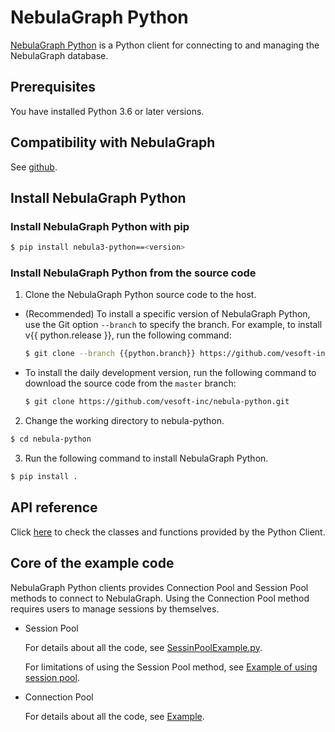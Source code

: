 # NebulaGraph Python

[NebulaGraph Python](https://github.com/vesoft-inc/nebula-python/tree/{{python.branch}}) is a Python client for connecting to and managing the NebulaGraph database.

## Prerequisites

You have installed Python 3.6 or later versions.

## Compatibility with NebulaGraph

See [github](https://github.com/vesoft-inc/nebula-python/tree/{{python.branch}}).

## Install NebulaGraph Python

### Install NebulaGraph Python with pip

```bash
$ pip install nebula3-python==<version>
```

### Install NebulaGraph Python from the source code

1. Clone the NebulaGraph Python source code to the host.

  - (Recommended) To install a specific version of NebulaGraph Python, use the Git option `--branch` to specify the branch. For example, to install v{{ python.release }}, run the following command:

    ```bash
    $ git clone --branch {{python.branch}} https://github.com/vesoft-inc/nebula-python.git
    ```

  - To install the daily development version, run the following command to download the source code from the `master` branch:

    ```bash
    $ git clone https://github.com/vesoft-inc/nebula-python.git
    ```

2. Change the working directory to nebula-python.

  ```bash
  $ cd nebula-python
  ```

3. Run the following command to install NebulaGraph Python.

  ```bash
  $ pip install .
  ```

## API reference

Click [here](https://vesoft-inc.github.io/nebula-python/{{python.branch}}/annotated.html) to check the classes and functions provided by the Python Client.

## Core of the example code


NebulaGraph Python clients provides Connection Pool and Session Pool methods to connect to NebulaGraph. Using the Connection Pool method requires users to manage sessions by themselves.

- Session Pool

  For details about all the code, see [SessinPoolExample.py](https://github.com/vesoft-inc/nebula-python/blob/{{python.branch}}/example/SessinPoolExample.py).

  For limitations of using the Session Pool method, see [Example of using session pool](https://github.com/vesoft-inc/nebula-python/blob/{{python.branch}}/README.md#example-of-using-session-pool).

- Connection Pool

  For details about all the code, see [Example](https://github.com/vesoft-inc/nebula-python/tree/{{python.branch}}/example).
